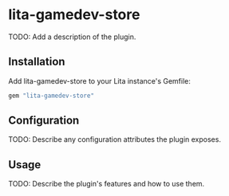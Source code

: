 # lita-gamedev-store

TODO: Add a description of the plugin.

## Installation

Add lita-gamedev-store to your Lita instance's Gemfile:

``` ruby
gem "lita-gamedev-store"
```

## Configuration

TODO: Describe any configuration attributes the plugin exposes.

## Usage

TODO: Describe the plugin's features and how to use them.
